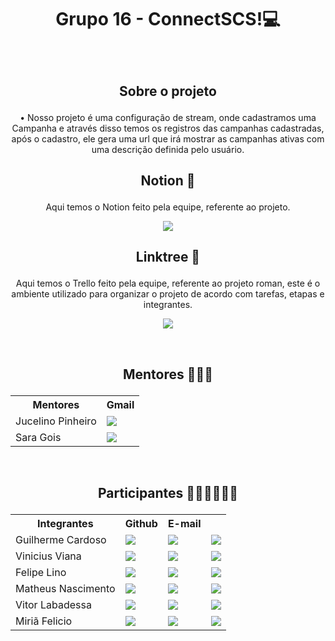 # <p align="center"> Grupo 16 - ConnectSCS!💻 </p>
&nbsp;

## <p align="center">Sobre o projeto </p>
<p align="center">•	Nosso projeto é uma configuração de stream, onde cadastramos uma Campanha e através disso temos os registros das campanhas cadastradas, após o cadastro, ele gera uma url que irá mostrar as campanhas ativas com uma descrição definida pelo usuário.</p>


## <p align="center">Notion 📝</p>
<p align="center">Aqui temos o Notion feito pela equipe, referente ao projeto.</p>
<p align="center"><a href="https://www.notion.so/tcc_senaiSCS-Fun-es-bd60196a892a466a9613096a1a802a18"> <img src="https://img.shields.io/badge/Notion-000000?style=for-the-badge&logo=notion&logoColor=white" /> </a></p>

## <p align="center">Linktree 📝</p>
<p align="center">Aqui temos o Trello feito pela equipe, referente ao projeto roman, este é o ambiente utilizado para organizar o projeto de acordo com tarefas, etapas e integrantes.</p>
<p align="center"><a href="https://linktr.ee/connectscs"> <img src="https://img.shields.io/badge/website-000000?style=for-the-badge&logo=About.me&logoColor=white" /> </a></p>

&nbsp;
&nbsp;

## <p align="center">Mentores 👨‍🏫👩</p>
<table align="center">
  <tr>
    <th>Mentores</th>
    <th>Gmail</th>
  </tr>
  <tr>
    <td>Jucelino Pinheiro</td>
    <td> <a href="mailto:sara.gois@sp.senai.br"> <img src="https://img.shields.io/badge/Gmail-D14836?style=for-the-badge&logo=gmail&logoColor=white" /> </a></td>
  </tr>
  <tr>
    <td>Sara Gois</td>
    <td><a href="mailto:sara.gois@sp.senai.br"> <img src="https://img.shields.io/badge/Gmail-D14836?style=for-the-badge&logo=gmail&logoColor=white" /> </a> </td>
  </tr>
</table>

&nbsp;
&nbsp;

## <p align="center">Participantes 👦👦👦👦👦👩</p>
<table align="center">
  <tr>
    <th>Integrantes</th>
    <th>Github</th>
    <th>E-mail</th>
  </tr>
  <tr>
    <td>Guilherme Cardoso</td>
    <td> <a href="https://github.com/Cardoso-Diniz"> <img src="https://img.shields.io/badge/GitHub-100000?style=for-the-badge&logo=github&logoColor=white" /> </a> </td>
    <td><a href="mailto:guicardosodiniz123@gmail.com"> <img src="https://img.shields.io/badge/Gmail-D14836?style=for-the-badge&logo=gmail&logoColor=white" /> </a></td>
    <td><a href="https://www.linkedin.com/in/guilherme-cardoso-diniz-42463323b/"> <img src="https://img.shields.io/badge/LinkedIn-0077B5?style=for-the-badge&logo=linkedin&logoColor=white" /> </a></td>
  </tr>
  <tr>
    <td>Vinicius Viana</td>
    <td><a href="https://github.com/Vinicius-Viana09"> <img src="https://img.shields.io/badge/GitHub-100000?style=for-the-badge&logo=github&logoColor=white" /> </a></td>
    <td><a href="mailto:viniciusniviana@gmail.com"> <img src="https://img.shields.io/badge/Gmail-D14836?style=for-the-badge&logo=gmail&logoColor=white" /> </a></td>
    <td><a href="https://www.linkedin.com/in/vinicius-viana-751613213/"> <img src="https://img.shields.io/badge/LinkedIn-0077B5?style=for-the-badge&logo=linkedin&logoColor=white" /> </a></td>
  </tr>
  <tr>
    <td>Felipe Lino</td>
    <td><a href="https://github.com/fe-lino"> <img src="https://img.shields.io/badge/GitHub-100000?style=for-the-badge&logo=github&logoColor=white" /> </a> </td>
    <td><a href="mailto:felipexgamer6@gmail.com"> <img src="https://img.shields.io/badge/Gmail-D14836?style=for-the-badge&logo=gmail&logoColor=white" /> </a></td>
    <td><a href="https://www.linkedin.com/in/felipe-santos-lino-2b07471a5/"> <img src="https://img.shields.io/badge/LinkedIn-0077B5?style=for-the-badge&logo=linkedin&logoColor=white" /> </a></td>
  </tr>
   <tr>
    <td>Matheus Nascimento </td>
    <td><a href="https://github.com/MatheusAlmeidaNascimento"> <img src="https://img.shields.io/badge/GitHub-100000?style=for-the-badge&logo=github&logoColor=white" /> </a> </td>
    <td><a href="mailto:nascimentomatheus518@gmail.com"> <img src="https://img.shields.io/badge/Gmail-D14836?style=for-the-badge&logo=gmail&logoColor=white" /> </a></td>
    <td><a href="https://www.linkedin.com/in/matheus-nascimento-75914a240/"> <img src="https://img.shields.io/badge/LinkedIn-0077B5?style=for-the-badge&logo=linkedin&logoColor=white" /> </a></td>
  </tr>
  <tr>
    <td>Vitor Labadessa</td>
    <td><a href="https://github.com/marchitiello-vitor"> <img src="https://img.shields.io/badge/GitHub-100000?style=for-the-badge&logo=github&logoColor=white" /> </a> </td>
    <td><a href="mailto:vitin.labadessa@gmail.com"> <img src="https://img.shields.io/badge/Gmail-D14836?style=for-the-badge&logo=gmail&logoColor=white" /> </a></td>
    <td><a href="https://www.linkedin.com/in/vitor-labadessa-5b8989236/"> <img src="https://img.shields.io/badge/LinkedIn-0077B5?style=for-the-badge&logo=linkedin&logoColor=white" /> </a></td>
  </tr>
  <tr>
    <td>Miriã Felicio</td>
    <td><a href="https://github.com/miafelicio"> <img src="https://img.shields.io/badge/GitHub-100000?style=for-the-badge&logo=github&logoColor=white" /> </a> </td>
    <td><a href="mailto:miafelicio@gmail.com"> <img src="https://img.shields.io/badge/Gmail-D14836?style=for-the-badge&logo=gmail&logoColor=white" /> </a></td>
    <td><a href="https://www.linkedin.com/in/miri%C3%A3-felicio-44a917219/"> <img src="https://img.shields.io/badge/LinkedIn-0077B5?style=for-the-badge&logo=linkedin&logoColor=white" /> </a></td>
  </tr>
</table>

